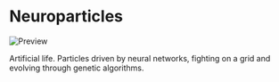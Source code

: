 # Neuroparticles

![Preview](images/11x11.gif)

Artificial life. Particles driven by neural networks, fighting on a grid and evolving through genetic algorithms.
